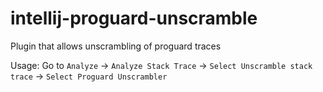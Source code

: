 # intellij-proguard-unscramble
Plugin that allows unscrambling of proguard traces

Usage: Go to `Analyze` -> `Analyze Stack Trace` -> `Select Unscramble stack trace` -> `Select Proguard Unscrambler`